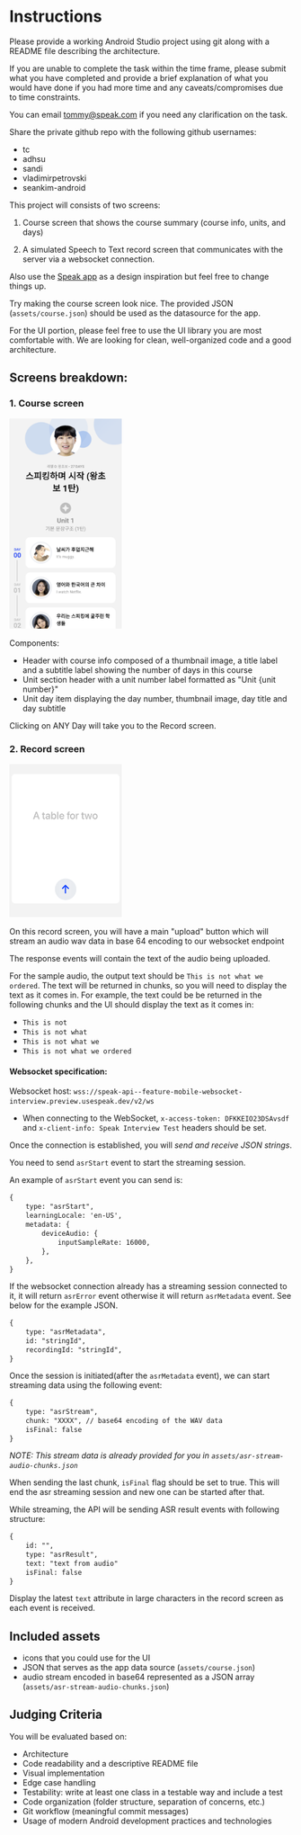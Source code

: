 # Instructions

Please provide a working Android Studio project using git along with a README file describing the architecture.

If you are unable to complete the task within the time frame, please submit what you have completed and provide a brief explanation of what you would have done if you had more time and any caveats/compromises due to time constraints.

You can email tommy@speak.com if you need any clarification on the task.

Share the private github repo with the following github usernames:
* tc
* adhsu
* sandi
* vladimirpetrovski
* seankim-android

This project will consists of two screens:

1. Course screen that shows the course summary (course info, units, and days)

2. A simulated Speech to Text record screen that communicates with the server via a websocket connection.

Also use the [Speak app](https://play.google.com/store/apps/details?id=com.selabs.speak&hl=en_US&gl=US&pli=1) as a design inspiration but feel free to change things up.

Try making the course screen look nice. The provided JSON (`assets/course.json`) should be used as the datasource for the app.

For the UI portion, please feel free to use the UI library you are most comfortable with. We are looking for clean, well-organized code and a good architecture.

## Screens breakdown:

### 1. Course screen
<img src="./example-screenshots/course-screen.png" alt="course screen" width="200"/>

Components:
- Header with course info composed of a thumbnail image, a title label and a subtitle label showing the number of days in this course
- Unit section header with a unit number label formatted as "Unit {unit number}"
- Unit day item displaying the day number, thumbnail image, day title and day subtitle

Clicking on ANY Day will take you to the Record screen.

### 2. Record screen

<img src="./example-screenshots/record-screen.png" alt="record screen" width="200"/>

On this record screen, you will have a main "upload" button which will stream an audio wav data in base 64 encoding to our websocket endpoint

The response events will contain the text of the audio being uploaded.

For the sample audio, the output text should be ``This is not what we ordered``.
The text will be returned in chunks, so you will need to display the text as it comes in.
For example, the text could be be returned in the following chunks and the UI should display the text as it comes in:
- ``This is not``
- ``This is not what``
- ``This is not what we``
- ``This is not what we ordered``


#### Websocket specification:

Websocket host: `wss://speak-api--feature-mobile-websocket-interview.preview.usespeak.dev/v2/ws` 

- When connecting to the WebSocket, `x-access-token: DFKKEIO23DSAvsdf` and `x-client-info: Speak Interview Test` headers should be set.

Once the connection is established, you will *send and receive JSON strings*.

You need to send `asrStart` event to start the streaming session.

An example of `asrStart` event you can send is:
```
{
    type: "asrStart",
    learningLocale: 'en-US',
    metadata: {
        deviceAudio: {
            inputSampleRate: 16000,
        },
    },
}
```

If the websocket connection already has a streaming session connected to it, it will return `asrError` event otherwise it will return `asrMetadata` event. See below for the example JSON.

```
{
    type: "asrMetadata",
    id: "stringId",
    recordingId: "stringId",
}
```

Once the session is initiated(after the `asrMetadata` event), we can start streaming data using the following event:

```
{
	type: "asrStream",
	chunk: "XXXX", // base64 encoding of the WAV data
	isFinal: false
}
```
*NOTE: This stream data is already provided for you in `assets/asr-stream-audio-chunks.json`*

When sending the last chunk, `isFinal` flag should be set to true. This will end the asr streaming session and new one can be started after that.

While streaming, the API will be sending ASR result events with following structure:
```
{
	id: "",
	type: "asrResult",
	text: "text from audio"
	isFinal: false
}
```
Display the latest ``text`` attribute in large characters in the record screen as each event is received.

## Included assets
- icons that you could use for the UI
- JSON that serves as the app data source (`assets/course.json`)
- audio stream encoded in base64 represented as a JSON array (`assets/asr-stream-audio-chunks.json`)

## Judging Criteria

You will be evaluated based on:
* Architecture
* Code readability and a descriptive README file
* Visual implementation
* Edge case handling
* Testability: write at least one class in a testable way and include a test
* Code organization (folder structure, separation of concerns, etc.)
* Git workflow (meaningful commit messages)
* Usage of modern Android development practices and technologies
